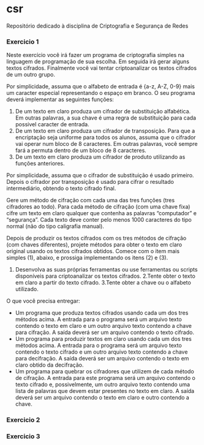 csr
===

Repositório dedicado à disciplina de Criptografia e Segurança de Redes

### Exercicio 1

Neste exercício você irá fazer um programa de criptografia simples na linguagem de programação de sua escolha. Em seguida irá gerar alguns textos cifrados. Finalmente você vai tentar criptoanalizar os textos cifrados de um outro grupo.

Por simplicidade, assuma que o alfabeto de entrada é {a-z, A-Z, 0-9} mais um caracter especial representando o espaço em branco. O seu programa deverá implementar as seguintes funções:

1. De um texto em claro produza um cifrador de substituição alfabética. Em outras palavras, a sua chave é uma regra de substituição para cada possivel caracter de entrada.
2. De um texto em claro produza um cifrador de transposição. Para que a encriptação seja uniforme para todos os alunos, assuma que o cifrador vai operar num bloco de 8 caracteres. Em outras palavras, você sempre fará a permuta dentro de um bloco de 8 caracteres.
3. De um texto em claro produza um cifrador de produto utilizando as funções anteriores.

Por simplicidade, assuma que o cifrador de substituição é usado primeiro. Depois o cifrador por transposição é usado para cifrar o resultado intermediário, obtendo o texto cifrado final.

Gere um método de cifração com cada uma das tres funções (tres cifradores ao todo). Para cada método de cifração (com uma chave fixa) cifre um texto em claro qualquer que contenha as palavras “computador” e “segurança”. Cada texto deve conter pelo menos 1000 caracteres do tipo normal (não do tipo caligrafia manual).

Depois de produzir os textos cifrados com os tres métodos de cifração (com chaves diferentes), projete métodos para obter o texto em claro original usando os textos cifrados obtidos. Comece com o item mais simples (1), abaixo, e prossiga implementando os itens (2) e (3).

1. Desenvolva as suas próprias ferramentas ou use ferramentas ou scripts disponíveis para criptoanalizar os textos cifrados.
2.Tente obter o texto em claro a partir do texto cifrado.
3.Tente obter a chave ou o alfabeto utilizado.

O que você precisa entregar:

* Um programa que produza textos cifrados usando cada um dos tres métodos acima. A entrada para o programa será um arquivo texto contendo o texto em claro e um outro arquivo texto contendo a chave para cifração. A saída deverá ser um arquivo contendo o texto cifrado.
* Um programa para produzir textos em claro usando cada um dos tres métodos acima. A entrada para o programa será um arquivo texto contendo o texto cifrado e um outro arquivo texto contendo a chave para decifração. A saída deverá ser um arquivo contendo o texto em claro obtido da decifração.
* Um programa para quebrar os cifradores que utilizem de cada método de cifração. A entrada para este programa será um arquivo contendo o texto cifrado e, possivelmente, um outro arquivo texto contendo uma lista de palavras que devem estar presentes no texto em claro. A saída deverá ser um arquivo contendo o texto em claro e outro contendo a chave.


### Exercicio 2

### Exercicio 3
